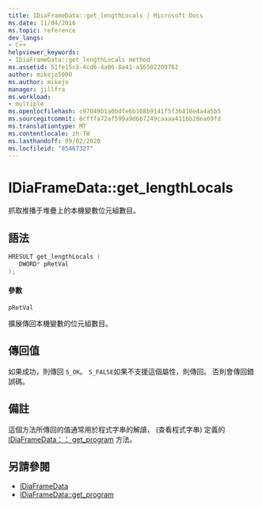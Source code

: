 ```yaml
---
title: IDiaFrameData::get_lengthLocals | Microsoft Docs
ms.date: 11/04/2016
ms.topic: reference
dev_langs:
- C++
helpviewer_keywords:
- IDiaFrameData::get_lengthLocals method
ms.assetid: 51fe15c3-4cd6-4a06-8a41-a56502209762
author: mikejo5000
ms.author: mikejo
manager: jillfra
ms.workload:
- multiple
ms.openlocfilehash: c97049b1a0bdfe6b168b9141f5f36418e4a4a5b5
ms.sourcegitcommit: 6cfffa72af599a9d667249caaaa411bb28ea69fd
ms.translationtype: MT
ms.contentlocale: zh-TW
ms.lasthandoff: 09/02/2020
ms.locfileid: "85467327"
---
```

# <a name="idiaframedataget_lengthlocals"></a>IDiaFrameData::get_lengthLocals
抓取推播于堆疊上的本機變數位元組數目。

## <a name="syntax"></a>語法

```C++
HRESULT get_lengthLocals ( 
   DWORD* pRetVal
);
```

#### <a name="parameters"></a>參數
 `pRetVal`

擴展傳回本機變數的位元組數目。

## <a name="return-value"></a>傳回值
 如果成功，則傳回 `S_OK`。 `S_FALSE`如果不支援這個屬性，則傳回。 否則會傳回錯誤碼。

## <a name="remarks"></a>備註
 這個方法所傳回的值通常用於程式字串的解讀， (查看程式字串) 定義的 [IDiaFrameData：： get_program](../../debugger/debug-interface-access/idiaframedata-get-program.md) 方法。

## <a name="see-also"></a>另請參閱
- [IDiaFrameData](../../debugger/debug-interface-access/idiaframedata.md)
- [IDiaFrameData::get_program](../../debugger/debug-interface-access/idiaframedata-get-program.md)